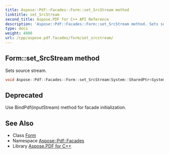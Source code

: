 ```yaml
---
title: Aspose::Pdf::Facades::Form::set_SrcStream method
linktitle: set_SrcStream
second_title: Aspose.PDF for C++ API Reference
description: 'Aspose::Pdf::Facades::Form::set_SrcStream method. Sets source stream in C++.'
type: docs
weight: 4800
url: /cpp/aspose.pdf.facades/form/set_srcstream/
---
```

## Form::set_SrcStream method


Sets source stream.

```cpp
void Aspose::Pdf::Facades::Form::set_SrcStream(System::SharedPtr<System::IO::Stream> value)
```


## Deprecated
Use BindPdf(inputStream) method for facade initialization. 

## See Also

* Class [Form](../)
* Namespace [Aspose::Pdf::Facades](../../)
* Library [Aspose.PDF for C++](../../../)
